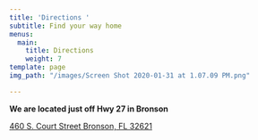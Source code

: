 ```yaml
---
title: 'Directions '
subtitle: Find your way home
menus:
  main:
    title: Directions
    weight: 7
template: page
img_path: "/images/Screen Shot 2020-01-31 at 1.07.09 PM.png"

---
```

**We are located just off Hwy 27 in Bronson**

[460 S. Court Street Bronson, FL 32621](https://maps.google.com/maps?q=460+S.+Court+St+32621&ie=UTF-8&hq=&hnear=0x88e8edcd1e57570b:0xde89a46d8c5ce348,460+S+Court+St,+Bronson,+FL+32621&gl=us&ei=6zcPUN3RDJCO8wSj1ICoDA&ved=0CAkQ8gEwAA)